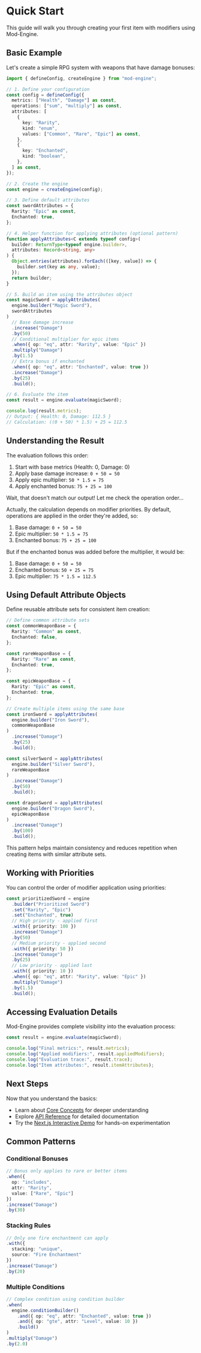 # Quick Start

This guide will walk you through creating your first item with modifiers using Mod-Engine.

## Basic Example

Let's create a simple RPG system with weapons that have damage bonuses:

```typescript
import { defineConfig, createEngine } from "mod-engine";

// 1. Define your configuration
const config = defineConfig({
  metrics: ["Health", "Damage"] as const,
  operations: ["sum", "multiply"] as const,
  attributes: [
    {
      key: "Rarity",
      kind: "enum",
      values: ["Common", "Rare", "Epic"] as const,
    },
    {
      key: "Enchanted",
      kind: "boolean",
    },
  ] as const,
});

// 2. Create the engine
const engine = createEngine(config);

// 3. Define default attributes
const swordAttributes = {
  Rarity: "Epic" as const,
  Enchanted: true,
};

// 4. Helper function for applying attributes (optional pattern)
function applyAttributes<C extends typeof config>(
  builder: ReturnType<typeof engine.builder>,
  attributes: Record<string, any>
) {
  Object.entries(attributes).forEach(([key, value]) => {
    builder.set(key as any, value);
  });
  return builder;
}

// 5. Build an item using the attributes object
const magicSword = applyAttributes(
  engine.builder("Magic Sword"),
  swordAttributes
)
  // Base damage increase
  .increase("Damage")
  .by(50)
  // Conditional multiplier for epic items
  .when({ op: "eq", attr: "Rarity", value: "Epic" })
  .multiply("Damage")
  .by(1.5)
  // Extra bonus if enchanted
  .when({ op: "eq", attr: "Enchanted", value: true })
  .increase("Damage")
  .by(25)
  .build();

// 6. Evaluate the item
const result = engine.evaluate(magicSword);

console.log(result.metrics);
// Output: { Health: 0, Damage: 112.5 }
// Calculation: ((0 + 50) * 1.5) + 25 = 112.5
```

## Understanding the Result

The evaluation follows this order:

1. Start with base metrics (Health: 0, Damage: 0)
2. Apply base damage increase: `0 + 50 = 50`
3. Apply epic multiplier: `50 * 1.5 = 75`
4. Apply enchanted bonus: `75 + 25 = 100`

Wait, that doesn't match our output! Let me check the operation order...

Actually, the calculation depends on modifier priorities. By default, operations are applied in the order they're added, so:

1. Base damage: `0 + 50 = 50`
2. Epic multiplier: `50 * 1.5 = 75`
3. Enchanted bonus: `75 + 25 = 100`

But if the enchanted bonus was added before the multiplier, it would be:

1. Base damage: `0 + 50 = 50`
2. Enchanted bonus: `50 + 25 = 75`
3. Epic multiplier: `75 * 1.5 = 112.5`

## Using Default Attribute Objects

Define reusable attribute sets for consistent item creation:

```typescript
// Define common attribute sets
const commonWeaponBase = {
  Rarity: "Common" as const,
  Enchanted: false,
};

const rareWeaponBase = {
  Rarity: "Rare" as const,
  Enchanted: true,
};

const epicWeaponBase = {
  Rarity: "Epic" as const,
  Enchanted: true,
};

// Create multiple items using the same base
const ironSword = applyAttributes(
  engine.builder("Iron Sword"),
  commonWeaponBase
)
  .increase("Damage")
  .by(25)
  .build();

const silverSword = applyAttributes(
  engine.builder("Silver Sword"),
  rareWeaponBase
)
  .increase("Damage")
  .by(50)
  .build();

const dragonSword = applyAttributes(
  engine.builder("Dragon Sword"),
  epicWeaponBase
)
  .increase("Damage")
  .by(100)
  .build();
```

This pattern helps maintain consistency and reduces repetition when creating items with similar attribute sets.

## Working with Priorities

You can control the order of modifier application using priorities:

```typescript
const prioritizedSword = engine
  .builder("Prioritized Sword")
  .set("Rarity", "Epic")
  .set("Enchanted", true)
  // High priority - applied first
  .with({ priority: 100 })
  .increase("Damage")
  .by(50)
  // Medium priority - applied second
  .with({ priority: 50 })
  .increase("Damage")
  .by(25)
  // Low priority - applied last
  .with({ priority: 10 })
  .when({ op: "eq", attr: "Rarity", value: "Epic" })
  .multiply("Damage")
  .by(1.5)
  .build();
```

## Accessing Evaluation Details

Mod-Engine provides complete visibility into the evaluation process:

```typescript
const result = engine.evaluate(magicSword);

console.log("Final metrics:", result.metrics);
console.log("Applied modifiers:", result.appliedModifiers);
console.log("Evaluation trace:", result.trace);
console.log("Item attributes:", result.itemAttributes);
```

## Next Steps

Now that you understand the basics:

- Learn about [Core Concepts](./concepts/overview.md) for deeper understanding
- Explore [API Reference](./api/overview.md) for detailed documentation
- Try the [Next.js Interactive Demo](./examples/nextjs-demo.md) for hands-on experimentation

## Common Patterns

### Conditional Bonuses

```typescript
// Bonus only applies to rare or better items
.when({
  op: "includes",
  attr: "Rarity",
  value: ["Rare", "Epic"]
})
.increase("Damage")
.by(30)
```

### Stacking Rules

```typescript
// Only one fire enchantment can apply
.with({
  stacking: "unique",
  source: "Fire Enchantment"
})
.increase("Damage")
.by(20)
```

### Multiple Conditions

```typescript
// Complex condition using condition builder
.when(
  engine.conditionBuilder()
    .and({ op: "eq", attr: "Enchanted", value: true })
    .and({ op: "gte", attr: "Level", value: 10 })
    .build()
)
.multiply("Damage")
.by(2.0)
```
